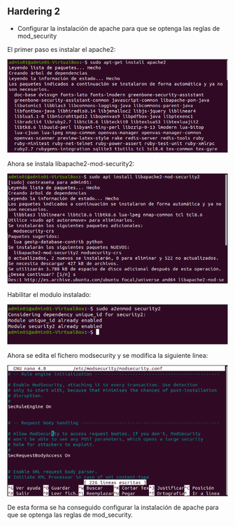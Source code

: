 ## Hardering 2

- Configurar la instalación de apache para que se optenga las reglas de mod_security

El primer paso es instalar el apache2:

![h2-1](../imagenes/h2-1.png)

Ahora se instala libapache2-mod-security2:

![h2-2](../imagenes/h2-2.png)

Habilitar el modulo instalado:

![h2-3](../imagenes/h2-3.png)

Ahora se edita el fichero modsecurity y se modifica la siguiente linea:

![h2-4](../imagenes/h2-4.png)

De esta forma se ha conseguido configurar la instalación de apache para que se optenga las reglas de mod_security.

